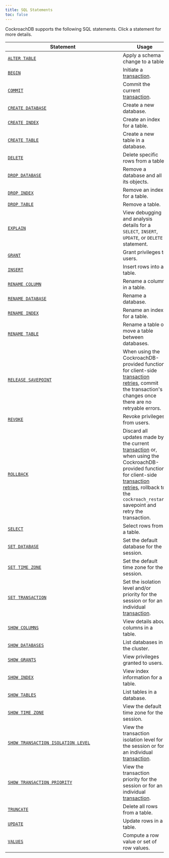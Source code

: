 ```yaml
---
title: SQL Statements
toc: false
---
```

<style>
table td:first-child {
  min-width: 350px;

}
</style>

CockroachDB supports the following SQL statements. Click a statement for more details.

Statement | Usage 
----------|------------
[`ALTER TABLE`](alter-table.html) | Apply a schema change to a table.
[`BEGIN`](begin-transaction.html)| Initiate a [transaction](transactions.html).
[`COMMIT`](commit-transaction.html) | Commit the current [transaction](transaction.html).
[`CREATE DATABASE`](create-database.html) | Create a new database.
[`CREATE INDEX`](create-index.html) | Create an index for a table.
[`CREATE TABLE`](create-table.html) | Create a new table in a database. 
[`DELETE`](delete.html) | Delete specific rows from a table.
[`DROP DATABASE`](drop-database.html) | Remove a database and all its objects.
[`DROP INDEX`](drop-index.html) | Remove an index for a table.
[`DROP TABLE`](drop-table.html) | Remove a table.
[`EXPLAIN`](explain.html) | View debugging and analysis details for a `SELECT`, `INSERT`, `UPDATE`, or `DELETE` statement.
[`GRANT`](grant.html) | Grant privileges to users. 
[`INSERT`](insert.html) | Insert rows into a table.
[`RENAME COLUMN`](rename-column.html) | Rename a column in a table.
[`RENAME DATABASE`](rename-database.html) | Rename a database.
[`RENAME INDEX`](rename-index.html) | Rename an index for a table.
[`RENAME TABLE`](rename-table.html) | Rename a table or move a table between databases.
[`RELEASE SAVEPOINT`](release-savepoint.html) | When using the CockroachDB-provided function for client-side [transaction retries](transactions.html#transaction-retries), commit the transaction's changes once there are no retryable errors.  
[`REVOKE`](revoke.html) | Revoke privileges from users. 
[`ROLLBACK`](rollback-transaction.html) | Discard all updates made by the current [transaction](transaction.html) or, when using the CockroachDB-provided function for client-side [transaction retries](transactions.html#transaction-retries), rollback to the `cockroach_restart` savepoint and retry the transaction.  
[`SELECT`](select.html) | Select rows from a table.
[`SET DATABASE`](set-database.html) | Set the default database for the session.
[`SET TIME ZONE`](set-time-zone.html) | Set the default time zone for the session.
[`SET TRANSACTION`](set-transaction.html) | Set the isolation level and/or priority for the session or for an individual [transaction](transactions.html).
[`SHOW COLUMNS`](show-columns.html) | View details about columns in a table.
[`SHOW DATABASES`](show-databases.html) | List databases in the cluster.
[`SHOW GRANTS`](show-grants.html) | View privileges granted to users.
[`SHOW INDEX`](show-index.html) | View index information for a table. 
[`SHOW TABLES`](show-tables.html) | List tables in a database.
[`SHOW TIME ZONE`](show-time-zone.html) | View the default time zone for the session.
[`SHOW TRANSACTION ISOLATION LEVEL`](show-transaction-isolation-level.html) | View the transaction isolation level for the session or for an individual [transaction](transactions.html).
[`SHOW TRANSACTION PRIORITY`](show-transaction-priority.html) | View the transaction priority for the session or for an individual [transaction](transactions.html). 
[`TRUNCATE`](truncate.html) | Delete all rows from a table.
[`UPDATE`](update.html) | Update rows in a table.
[`VALUES`](values.html) | Compute a row value or set of row values.


